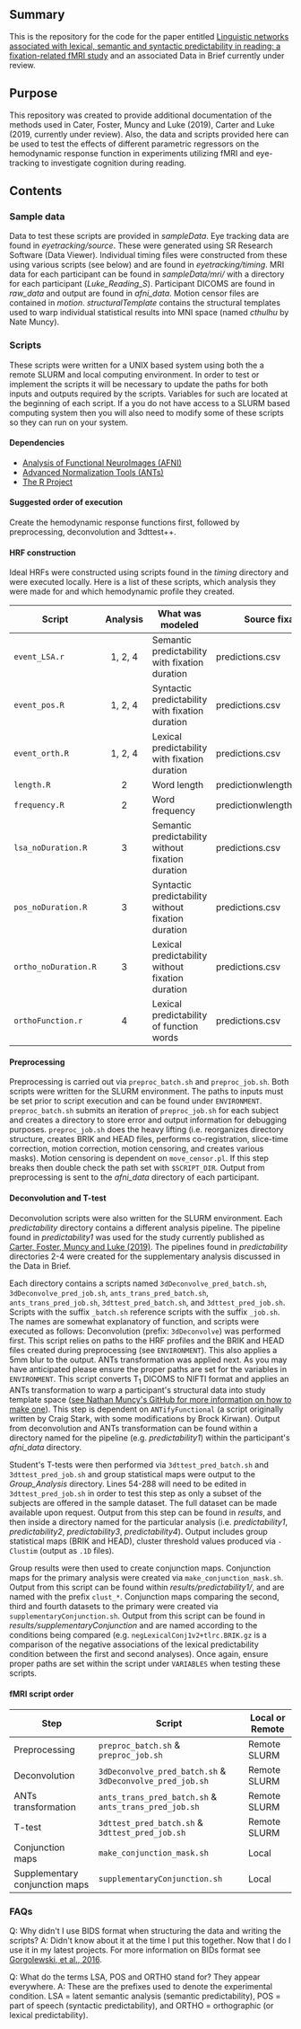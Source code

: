 ## Summary
This is the repository for the code for the paper entitled [Linguistic networks associated with lexical, semantic and syntactic predictability in reading: a fixation-related fMRI study](https://doi.org/10.1016/j.neuroimage.2019.01.018) and an associated Data in Brief currently under review.

## Purpose

This repository was created to provide additional documentation of the methods used in Cater, Foster, Muncy and Luke (2019), Carter and Luke (2019, currently under review). Also, the data and scripts provided here can be used to test the effects of different parametric regressors on the hemodynamic response function in experiments utilizing fMRI and eye-tracking to investigate cognition during reading.

## Contents

### Sample data
Data to test these scripts are provided in *sampleData*. Eye tracking data are found in *eyetracking/source*. These were generated using SR Research Software (Data Viewer). Individual timing files were constructed from these using various scripts (see below) and are found in *eyetracking/timing*. MRI data for each participant can be found in *sampleData/mri/* with a directory for each participant (*Luke_Reading_S*). Participant DICOMS are found in *raw_data* and output are found in *afni_data*. Motion censor files are contained in *motion*. *structuralTemplate* contains the structural templates used to warp individual statistical results into MNI space (named *cthulhu* by Nate Muncy).

### Scripts
These scripts were written for a UNIX based system using both the a remote SLURM and local computing environment. In order to test or implement the scripts it will be necessary to update the paths for both inputs and outputs required by the scripts. Variables for such are located at the beginning of each script. If a you do not have access to a SLURM based computing system then you will also need to modify some of these scripts so they can run on your system.

#### Dependencies
<ul>
	<li><a href="https://afni.nimh.nih.gov">Analysis of Functional NeuroImages (AFNI)</a></li>
	<li><a href="http://stnava.github.io/ANTs/">Advanced Normalization Tools (ANTs)</a></li>
	<li><a href="https://www.r-project.org">The R Project</a></li>
</ul>

#### Suggested order of execution
Create the hemodynamic response functions first, followed by preprocessing, deconvolution and 3dttest++. 

#### HRF construction
Ideal HRFs were constructed using scripts found in the *timing* directory and were executed locally. Here is a list of these scripts, which analysis they were made for and which hemodynamic profile they created.

| Script | Analysis | What was modeled | Source fixation report |
|--------|:--------:|------------------|------------------------|
| `event_LSA.r` | 1, 2, 4 | Semantic predictability with fixation duration | predictions.csv |
| `event_pos.R` | 1, 2, 4 | Syntactic predictability with fixation duration | predictions.csv |
| `event_orth.R`| 1, 2, 4 | Lexical predictability with fixation duration | predictions.csv |
| `length.R` | 2 | Word length | predictionwlengthandfrequency.csv |
| `frequency.R` | 2 | Word frequency | predictionwlengthandfrequency.csv |
| `lsa_noDuration.R` | 3 | Semantic predictability without fixation duration | predictions.csv |
| `pos_noDuration.R` | 3 | Syntactic predictability without fixation duration | predictions.csv |
| `ortho_noDuration.R` | 3 | Lexical predictability without fixation duration | predictions.csv |
| `orthoFunction.r` | 4 | Lexical predictability of function words | predictions.csv |

#### Preprocessing
Preprocessing is carried out via `preproc_batch.sh` and `preproc_job.sh`. Both scripts were written for the SLURM environment. The paths to inputs must be set prior to script execution and can be found under `ENVIRONMENT`. `preproc_batch.sh` submits an iteration of `preproc_job.sh` for each subject and creates a directory to store error and output information for debugging purposes. `preproc_job.sh` does the heavy lifting (i.e. reorganizes directory structure, creates BRIK and HEAD files, performs co-registration, slice-time correction, motion correction, motion censoring, and creates various masks). Motion censoring is dependent on `move_censor.pl`. If this step breaks then double check the path set with `$SCRIPT_DIR`. Output from preprocessing is sent to the *afni_data* directory of each participant.

#### Deconvolution and T-test
Deconvolution scripts were also written for the SLURM environment. Each *predictability* directory contains a different analysis pipeline. The pipeline found in *predictability1* was used for the study currently published as [Carter, Foster, Muncy and Luke (2019)](https://doi.org/10.1016/j.neuroimage.2019.01.018). The pipelines found in *predictability* directories 2-4 were created for the supplementary analysis discussed in the Data in Brief. 

Each directory contains a scripts named `3dDeconvolve_pred_batch.sh`, `3dDeconvolve_pred_job.sh`, `ants_trans_pred_batch.sh`, `ants_trans_pred_job.sh`, `3dttest_pred_batch.sh`, and `3dttest_pred_job.sh`. Scripts with the suffix `_batch.sh` reference scripts with the suffix `_job.sh`. The names are somewhat explanatory of function, and scripts were executed as follows: Deconvolution (prefix: `3dDeconvolve`) was performed first. This script relies on paths to the HRF profiles and the BRIK and HEAD files created during preprocessing (see `ENVIRONMENT`). This also applies a 5mm blur to the output. ANTs transformation was applied next. As you may have anticipated please ensure the proper paths are set for the variables in `ENVIRONMENT`. This script converts T<sub>1</sub> DICOMS to NIFTI format and applies an ANTs transformation to warp a participant's structural data into study template space ([see Nathan Muncy's GitHub for more information on how to make one](https://github.com/nmuncy/Linguistics)). This step is dependent on `ANTifyFunctional` (a script originally written by Craig Stark, with some modifications by Brock Kirwan). Output from deconvolution and ANTs transformation can be found within a directory named for the pipeline (e.g. *predictability1*) within the participant's *afni_data* directory.

Student's T-tests were then performed via `3dttest_pred_batch.sh` and `3dttest_pred_job.sh` and group statistical maps were output to the *Group_Analysis* directory. Lines 54-288 will need to be edited in `3dttest_pred_job.sh` in order to test this step as only a subset of the subjects are offered in the sample dataset. The full dataset can be made available upon request. Output from this step can be found in *results*, and then inside a directory named for the particular analysis (i.e. *predictability1*, *predictability2*, *predictability3*, *predictability4*). Output includes group statistical maps (BRIK and HEAD), cluster threshold values produced via `-Clustim` (output as `.1D` files).

Group results were then used to create conjunction maps. Conjunction maps for the primary analysis were created via `make_conjunction_mask.sh`. Output from this script can be found within *results/predictability1/*, and are named with the prefix `clust_*`. Conjunction maps comparing the second, third and fourth datasets to the primary were created via `supplementaryConjunction.sh`. Output from this script can be found in *results/supplementaryConjunction* and are named according to the conditions being compared (e.g. `negLexicalConj1v2+tlrc.BRIK.gz` is a comparison of the negative associations of the lexical predictability condition between the first and second analyses). Once again, ensure proper paths are set within the script under `VARIABLES` when testing these scripts.

#### fMRI script order

| Step | Script | Local or Remote |
|------|--------|-----------------|
| Preprocessing | `preproc_batch.sh` & `preproc_job.sh` | Remote SLURM |
| Deconvolution | `3dDeconvolve_pred_batch.sh` & `3dDeconvolve_pred_job.sh` | Remote SLURM |
| ANTs transformation | `ants_trans_pred_batch.sh` & `ants_trans_pred_job.sh` | Remote SLURM |
| T-test | `3dttest_pred_batch.sh` & `3dttest_pred_job.sh` | Remote SLURM |
| Conjunction maps | `make_conjunction_mask.sh` | Local |
| Supplementary conjunction maps | `supplementaryConjunction.sh` | Local |

### FAQs

Q: Why didn't I use BIDS format when structuring the data and writing the scripts?
A: Didn't know about it at the time I put this together. Now that I do I use it in my latest projects. For more information on BIDs format see [Gorgolewski, et al., 2016](https://www.nature.com/articles/sdata201644).

Q: What do the terms LSA, POS and ORTHO stand for? They appear everywhere.
A: These are the prefixes used to denote the experimental condition. LSA = latent semantic analysis (semantic predictability), POS = part of speech (syntactic predictability), and ORTHO = orthographic (or lexical predictability).
